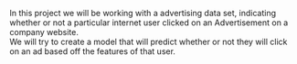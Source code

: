 In this project we will be working with a advertising data set, indicating whether or not a particular internet user clicked on an Advertisement on a company website. 
<br>We will try to create a model that will predict whether or not they will click on an ad based off the features of that user.
